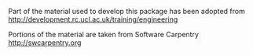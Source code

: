 Part of the material used to develop this package has been adopted from
http://development.rc.ucl.ac.uk/training/engineering

Portions of the material are taken from Software Carpentry
http://swcarpentry.org
